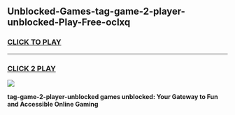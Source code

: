 
## Unblocked-Games-tag-game-2-player-unblocked-Play-Free-oclxq
<h3>
<a href="https://premium76.site?title=tag-game-2-player-unblocked&ref=18A">CLICK TO PLAY</a></h3>
<hr>

<h3>
<a href="https://premium76.site?title=tag-game-2-player-unblocked&ref=18A">CLICK 2 PLAY</a>
  
</h3>

<a href="https://premium76.site?title=tag-game-2-player-unblocked&ref=18A"><img src="https://clearcache.store/games.png"></a>


**tag-game-2-player-unblocked games unblocked: Your Gateway to Fun and Accessible Online Gaming**
